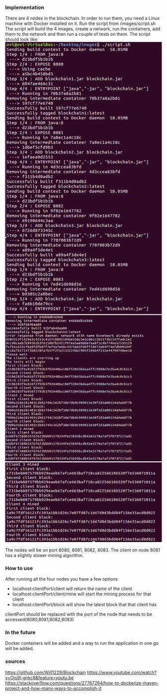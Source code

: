 ### Implementation
There are 4 nodes in the blockchain.
In order to run them, you need a Linux machine with Docker installed on it.
Run the script from /images/script.sh
The script will build the 4 images, create a network, run the containers, add them to the network and then run a couple of tests on them.
The script should look like: 
![](https://raw.githubusercontent.com/ovi28/blockchain/master/ss1.png)
![](https://raw.githubusercontent.com/ovi28/blockchain/master/ss2.png)
![alt text](https://raw.githubusercontent.com/ovi28/blockchain/master/ss3.png)

The nodes will be on port 8080, 8081, 8082, 8083.
The client on node 8081 has a slightly slower mining algorithm.

### How to use
After running all the four nodes you have a few options
* localhost:clientPort/client will return the name of the client
* localhost:clientPort/client/mine will start the mining process for that client
* localhost:clientPort/block will show the latest block that that client has

clientPort should be replaced with the port of the node that needs to be accessed(8080,8081,8082,8083)

### In the future
Docker containers will be added and a way to run the application in one go will be added.



### sources
https://github.com/Will1229/Blockchain
https://www.youtube.com/watch?v=Ojs9I-gnkc8&feature=youtu.be
https://stackoverflow.com/questions/27767264/how-to-dockerize-maven-project-and-how-many-ways-to-accomplish-it
